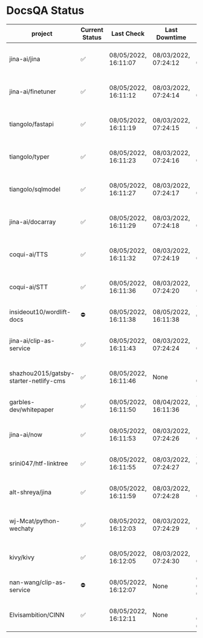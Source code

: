 # DocsQA Status

|               project                |Current Status|     Last Check     |   Last Downtime    |              % Uptime              |
|--------------------------------------|--------------|--------------------|--------------------|------------------------------------|
|jina-ai/jina                          |✅            |08/05/2022, 16:11:07|08/03/2022, 07:24:12|11.431 (since 07/29/2022, 16:38:18) |
|jina-ai/finetuner                     |✅            |08/05/2022, 16:11:12|08/03/2022, 07:24:14|11.442 (since 07/29/2022, 16:38:18) |
|tiangolo/fastapi                      |✅            |08/05/2022, 16:11:19|08/03/2022, 07:24:15|11.457 (since 07/29/2022, 16:38:18) |
|tiangolo/typer                        |✅            |08/05/2022, 16:11:23|08/03/2022, 07:24:16|11.463 (since 07/29/2022, 16:38:18) |
|tiangolo/sqlmodel                     |✅            |08/05/2022, 16:11:27|08/03/2022, 07:24:17|11.470 (since 07/29/2022, 16:38:18) |
|jina-ai/docarray                      |✅            |08/05/2022, 16:11:29|08/03/2022, 07:24:18|11.473 (since 07/29/2022, 16:38:18) |
|coqui-ai/TTS                          |✅            |08/05/2022, 16:11:32|08/03/2022, 07:24:19|11.478 (since 07/29/2022, 16:38:18) |
|coqui-ai/STT                          |✅            |08/05/2022, 16:11:36|08/03/2022, 07:24:20|11.486 (since 07/29/2022, 16:38:18) |
|insideout10/wordlift-docs             |⛔️           |08/05/2022, 16:11:38|08/05/2022, 16:11:38|7.184 (since 07/29/2022, 16:38:18)  |
|jina-ai/clip-as-service               |✅            |08/05/2022, 16:11:43|08/03/2022, 07:24:24|11.503 (since 07/29/2022, 16:38:18) |
|shazhou2015/gatsby-starter-netlify-cms|✅            |08/05/2022, 16:11:46|None                |100.000 (since 08/03/2022, 10:30:18)|
|garbles-dev/whitepaper                |✅            |08/05/2022, 16:11:50|08/04/2022, 16:11:36|7.240 (since 07/29/2022, 16:38:18)  |
|jina-ai/now                           |✅            |08/05/2022, 16:11:53|08/03/2022, 07:24:26|11.518 (since 07/29/2022, 16:38:18) |
|srini047/htf-linktree                 |✅            |08/05/2022, 16:11:55|08/03/2022, 07:24:27|3.968 (since 07/31/2022, 18:29:28)  |
|alt-shreya/jina                       |✅            |08/05/2022, 16:11:59|08/03/2022, 07:24:28|11.528 (since 07/29/2022, 16:38:18) |
|wj-Mcat/python-wechaty                |✅            |08/05/2022, 16:12:03|08/03/2022, 07:24:29|11.537 (since 07/29/2022, 16:38:18) |
|kivy/kivy                             |✅            |08/05/2022, 16:12:05|08/03/2022, 07:24:30|11.539 (since 07/29/2022, 16:38:18) |
|nan-wang/clip-as-service              |⛔️           |08/05/2022, 16:12:07|None                |0.000 (since 08/04/2022, 05:17:56)  |
|Elvisambition/CINN                    |✅            |08/05/2022, 16:12:11|None                |100.000 (since 08/04/2022, 07:09:50)|
